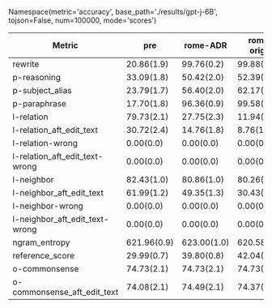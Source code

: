 Namespace(metric='accuracy', base_path='./results/gpt-j-6B', tojson=False, num=100000, mode='scores')

| Metric | pre | rome-ADR | rome-origin |
|---|---|---|---|
| rewrite | 20.86(1.9) | 99.76(0.2) | 99.88(0.2) |
| p-reasoning | 33.09(1.8) | 50.42(2.0) | 52.39(2.0) |
| p-subject_alias | 23.79(1.7) | 56.40(2.0) | 62.17(2.0) |
| p-paraphrase | 17.70(1.8) | 96.36(0.9) | 99.58(0.3) |
| l-relation | 79.73(2.1) | 27.75(2.3) | 11.94(1.7) |
| l-relation_aft_edit_text | 30.72(2.4) | 14.76(1.8) | 8.76(1.5) |
| l-relation-wrong | 0.00(0.0) | 0.00(0.0) | 0.00(0.0) |
| l-relation_aft_edit_text-wrong | 0.00(0.0) | 0.00(0.0) | 0.00(0.0) |
| l-neighbor | 82.43(1.0) | 80.86(1.0) | 80.26(1.0) |
| l-neighbor_aft_edit_text | 61.99(1.2) | 49.35(1.3) | 30.43(1.2) |
| l-neighbor-wrong | 0.00(0.0) | 0.00(0.0) | 0.00(0.0) |
| l-neighbor_aft_edit_text-wrong | 0.00(0.0) | 0.00(0.0) | 0.00(0.0) |
| ngram_entropy | 621.96(0.9) | 623.00(1.0) | 620.58(1.2) |
| reference_score | 29.99(0.7) | 39.80(0.8) | 42.04(0.9) |
| o-commonsense | 74.73(2.1) | 74.73(2.1) | 74.73(2.1) |
| o-commonsense_aft_edit_text | 74.08(2.1) | 74.49(2.1) | 74.37(2.1) |
